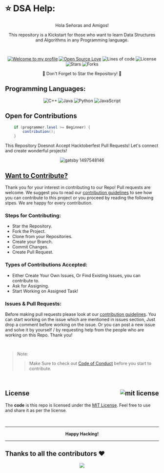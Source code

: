 # ⭐️ DSA Help:

<div align="center">
    
<p>Hola Señoras and Amigos!</p>
<p>This repository is a Kickstart for those who want to learn Data Structures and Algorithms in any Programming language.</p>

<br />

[![Welcome to my profile](https://img.shields.io/badge/Hello,Programmer!-Welcome-blue.svg?style=flat&logo=github)](https://github.com/nishant-ai/)
[![Open Source Love](https://badges.frapsoft.com/os/v2/open-source.svg?v=103)](https://github.com/nishant-ai/DSA-Help/)
![Lines of code](https://img.shields.io/tokei/lines/github/nishant-ai/DSA-Help?color=red&label=Lines%20of%20Code)
![License](https://img.shields.io/badge/License-Mit-red.svg)
![Stars](https://img.shields.io/github/stars/nishant-ai/DSA-Help?style=flat&logo=github)
![Forks](https://img.shields.io/github/forks/nishant-ai/DSA-Help?style=flat&logo=github)
    
</div>

<p align="center">🌟 Don't Forget to Star the Repository! 🌟</p>



## Programming Languages:


<div align="center">

![C++](https://img.shields.io/badge/c++-%2300599C.svg?style=for-the-badge&logo=c%2B%2B&logoColor=white)
![Java](https://img.shields.io/badge/java-%23ED8B00.svg?style=for-the-badge&logo=java&logoColor=white)
![Python](https://img.shields.io/badge/python-3670A0?style=for-the-badge&logo=python&logoColor=ffdd54)
![JavaScript](https://img.shields.io/badge/javascript-%23323330.svg?style=for-the-badge&logo=javascript&logoColor=%23F7DF1E)

</div>


## Open for Contributions

```java
    if (programmer.level >= Beginner) {
        contribution();
    }
```
This Repository Doesnot Accept Hacktoberfest Pull Requests!
Let's connect and create wonderful projects!

<div align="center">
    <img src="https://user-images.githubusercontent.com/80044482/194142232-f1a68662-917d-438b-84c0-2b246907fbbd.gif" alt="gatsby 1497548146"/>
    <br />
</div>

## [Want to Contribute?](CONTRIBUTING.md "Wanna know more about contribution?")

Thank you for your interest in contributing to our Repo! Pull requests are welcome. We suggest you to read our [contribution guidelines](CONTRIBUTING.md) to see how you can contribute to this project or you proceed by reading the following stpes. We are happy for every contribution. 

### Steps for Contributing:

- Star the Repository.
- Fork the Project.
- Clone from your Repositories.
- Create your Branch.
- Commit Changes.
- Create Pull Request.

### Types of Contributions Accepted:

- Either Create Your Own Issues, Or Find Existing Issues, you can contribute to.
- Ask for Assigning.
- Start Working on Assigned Task!

### Issues & Pull Requests:

Before making pull requests please look at our [contribution guidelines](CONTRIBUTING.md). You can start working on the issue which are mentioned in issues section, Just drop a comment before working on the issue. Or you can post a new issue and solve it by yourself / by requesting help from the people who are working on this Repo. Thank you!

<br />

> Note:
> 
>> Make Sure to check out [Code of Conduct](CODE_OF_CONDUCT.md "View the Code of conduct") before you start to contribute.

<br />

## License <img src="https://img.shields.io/badge/License-Mit-red.svg" alt="mit license" align="right" />

The **code** is this repo is licensed under the [MIT License](LICENSE "View the license"). Feel free to use and share it as per the license.

<br />

---

<div align="center">
    <p><b>Happy Hacking!</b></p>
</div>

---

## Thanks to all the contributors ❤️
<div align="center">
    <a href = "https://github.com/nishant-ai/DSA-Help/graphs/contributors">
      <img src = "https://contrib.rocks/image?repo=nishant-ai/DSA-Help"/>
    </a>
    <br />
</div>

<!-- 

I suggest you to remove the meme for a better professional look, but since it's your repo its your will to keep it or
remove it, So for now I have commented it out.

![meme](<https://d2kspx2x29brck.cloudfront.net/1200x675/filters:format(webp)/img/iea/yrwQvLJbON/programmer-memes.jpg>)

-->
